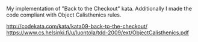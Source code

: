 My implementation of "Back to the Checkout" kata.
Additionally I made the code compliant with Object Calisthenics rules.

http://codekata.com/kata/kata09-back-to-the-checkout/
https://www.cs.helsinki.fi/u/luontola/tdd-2009/ext/ObjectCalisthenics.pdf